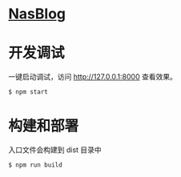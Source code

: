 # <a href="">NasBlog</a>


# 开发调试

一键启动调试，访问 <a href="http://127.0.0.1:8000">http://127.0.0.1:8000</a> 查看效果。

```
$ npm start
```

# 构建和部署

入口文件会构建到 dist 目录中

```
$ npm run build
```